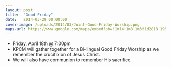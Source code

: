 ```yaml
---
layout: post
title:  "Good Friday"
date:   2014-03-29 00:00:00
cover-image: /uploads/2014/03/Joint-Good-Friday-Worship.png
maps-url: https://www.google.com/maps/embed?pb=!1m14!1m8!1m3!1d2818.195455728376!2d-93.29780199999999!3d45.061546!3m2!1i1024!2i768!4f13.1!3m3!1m2!1s0x52b331b23613b645%3A0x117e37f6680ad639!2sKorean+Presbyterian+Church!5e0!3m2!1sen!2sus!4v1396231226758
---
```

* Friday, April 18th @ 7:00pm
* KPCM will gather together for a Bi-lingual Good Friday Worship as we remember the crucifixion of Jesus Christ.
* We will also have communion to remember His sacrifice.